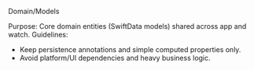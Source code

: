 Domain/Models

Purpose: Core domain entities (SwiftData models) shared across app and watch.
Guidelines:
- Keep persistence annotations and simple computed properties only.
- Avoid platform/UI dependencies and heavy business logic.


